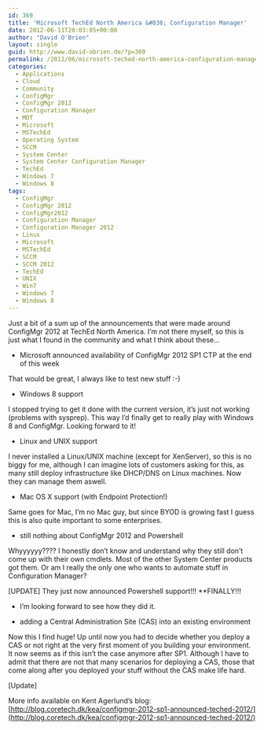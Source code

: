 ```yaml
---
id: 369
title: 'Microsoft TechEd North America &#038; Configuration Manager'
date: 2012-06-11T20:03:05+00:00
author: "David O'Brien"
layout: single
guid: http://www.david-obrien.de/?p=369
permalink: /2012/06/microsoft-teched-north-america-configuration-manager/
categories:
  - Applications
  - Cloud
  - Community
  - ConfigMgr
  - ConfigMgr 2012
  - Configuration Manager
  - MDT
  - Microsoft
  - MSTechEd
  - Operating System
  - SCCM
  - System Center
  - System Center Configuration Manager
  - TechEd
  - Windows 7
  - Windows 8
tags:
  - ConfigMgr
  - ConfigMgr 2012
  - ConfigMgr2012
  - Configuration Manager
  - Configuration Manager 2012
  - Linux
  - Microsoft
  - MSTechEd
  - SCCM
  - SCCM 2012
  - TechEd
  - UNIX
  - Win7
  - Windows 7
  - Windows 8
---
```

Just a bit of a sum up of the announcements that were made around ConfigMgr 2012 at TechEd North America.
I’m not there myself, so this is just what I found in the community and what I think about these…

* Microsoft announced availability of ConfigMgr 2012 SP1 CTP at the end of this week

That would be great, I always like to test new stuff :-)

* Windows 8 support

I stopped trying to get it done with the current version, it’s just not working (problems with sysprep). This way I’d finally get to really play with Windows 8 and ConfigMgr. Looking forward to it!

* Linux and UNIX support

I never installed a Linux/UNIX machine (except for XenServer), so this is no biggy for me, although I can imagine lots of customers asking for this, as many still deploy infrastructure like DHCP/DNS on Linux machines. Now they can manage them aswell.

* Mac OS X support (with Endpoint Protection!)

Same goes for Mac, I’m no Mac guy, but since BYOD is growing fast I guess this is also quite important to some enterprises.

* still nothing about ConfigMgr 2012 and Powershell

Whyyyyyy???? I honestly don’t know and understand why they still don’t come up with their own cmdlets. Most of the other System Center products got them.
Or am I really the only one who wants to automate stuff in Configuration Manager?

[UPDATE]
They just now announced Powershell support!!! **FINALLY!!!

* I’m looking forward to see how they did it.

* adding a Central Administration Site (CAS) into an existing environment

Now this I find huge! Up until now you had to decide whether you deploy a CAS or not right at the very first moment of you building your environment. It now seems as if this isn’t the case anymore after SP1.
Although I have to admit that there are not that many scenarios for deploying a CAS, those that come along after you deployed your stuff without the CAS make life hard.

[Update]

More info available on Kent Agerlund’s blog: [http://blog.coretech.dk/kea/configmgr-2012-sp1-announced-teched-2012/](http://blog.coretech.dk/kea/configmgr-2012-sp1-announced-teched-2012/)

